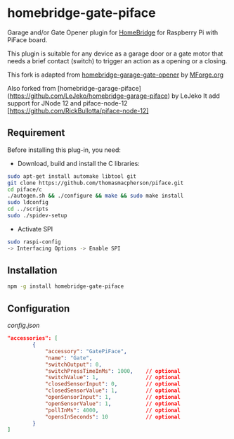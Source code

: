 # homebridge-gate-piface
Garage and/or Gate Opener plugin for [HomeBridge](https://github.com/nfarina/homebridge) for Raspberry Pi with PiFace board.

This plugin is suitable for any device as a garage door or a gate motor that needs a brief contact (switch) to trigger an action as a opening or a closing.

This fork is adapted from [homebridge-garage-gate-opener](https://github.com/MForge/homebridge-garage-gate-opener) by [MForge.org](https://www.mforge.org/fr/2017/11/08/homebridge-controle-de-porte-de-garage-etou-de-portail-home-de-apple/)

Also forked from [homebridge-garage-piface] (https://github.com/LeJeko/homebridge-garage-piface) by LeJeko It add support for JNode 12 and piface-node-12 [https://github.com/RickBullotta/piface-node-12]

## Requirement

Before installing this plug-in, you need:

* Download, build and install the C libraries:

```bash
sudo apt-get install automake libtool git
git clone https://github.com/thomasmacpherson/piface.git
cd piface/c
./autogen.sh && ./configure && make && sudo make install
sudo ldconfig
cd ../scripts
sudo ./spidev-setup
```

* Activate SPI

```bash
sudo raspi-config
-> Interfacing Options -> Enable SPI
```

## Installation

```bash
npm -g install homebridge-gate-piface
```
## Configuration

_config.json_

```json
"accessories": [
        {
			"accessory": "GatePiFace",
			"name": "Gate",
			"switchOutput": 0,
			"switchPressTimeInMs": 1000,	// optional
			"switchValue": 1,				// optional
			"closedSensorInput": 0, 		// optional
			"closedSensorValue": 1, 		// optional
			"openSensorInput": 1,   		// optional
			"openSensorValue": 1,   		// optional
			"pollInMs": 4000,       		// optional
			"opensInSeconds": 10			// optional
		}
]
```
